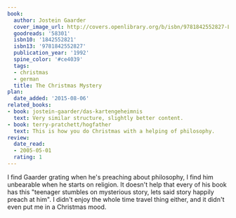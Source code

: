 ```yaml
---
book:
  author: Jostein Gaarder
  cover_image_url: http://covers.openlibrary.org/b/isbn/9781842552827-L.jpg
  goodreads: '58301'
  isbn10: '1842552821'
  isbn13: '9781842552827'
  publication_year: '1992'
  spine_color: '#ce4039'
  tags:
  - christmas
  - german
  title: The Christmas Mystery
plan:
  date_added: '2015-08-06'
related_books:
- book: jostein-gaarder/das-kartengeheimnis
  text: Very similar structure, slightly better content.
- book: terry-pratchett/hogfather
  text: This is how you do Christmas with a helping of philosophy.
review:
  date_read:
  - 2005-05-01
  rating: 1
---
```


I find Gaarder grating when he's preaching about philosophy, I find him unbearable when he starts on religion. It
doesn't help that every of his book has this "teenager stumbles on mysterious story, lets said story happily preach at
him". I didn't enjoy the whole time travel thing either, and it didn't even put me in a Christmas mood.
